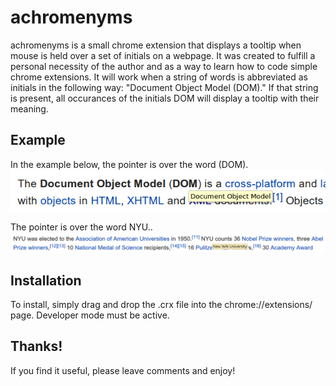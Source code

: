 achromenyms
===========

achromenyms is a small chrome extension that displays a tooltip when mouse is held over a set of initials on a webpage.
It was created to fulfill a personal necessity of the author and as a way to learn how to code simple chrome extensions.
It will work when a string of words is abbreviated as initials in the following way:
"Document Object Model (DOM)."
If that string is present, all occurances of the initials DOM will display a tooltip with their meaning.

Example
-------
In the example below, the pointer is over the word (DOM).
![DOM tooltip in wikipedia](https://raw.githubusercontent.com/Leockard/achromenyms/master/example.png)

The pointer is over the word NYU..
![DOM tooltip in wikipedia](https://raw.githubusercontent.com/Leockard/achromenyms/master/example2.png)

Installation
------------
To install, simply drag and drop the .crx file into the chrome://extensions/ page. Developer mode must be active.

Thanks!
-------
If you find it useful, please leave comments and enjoy!
